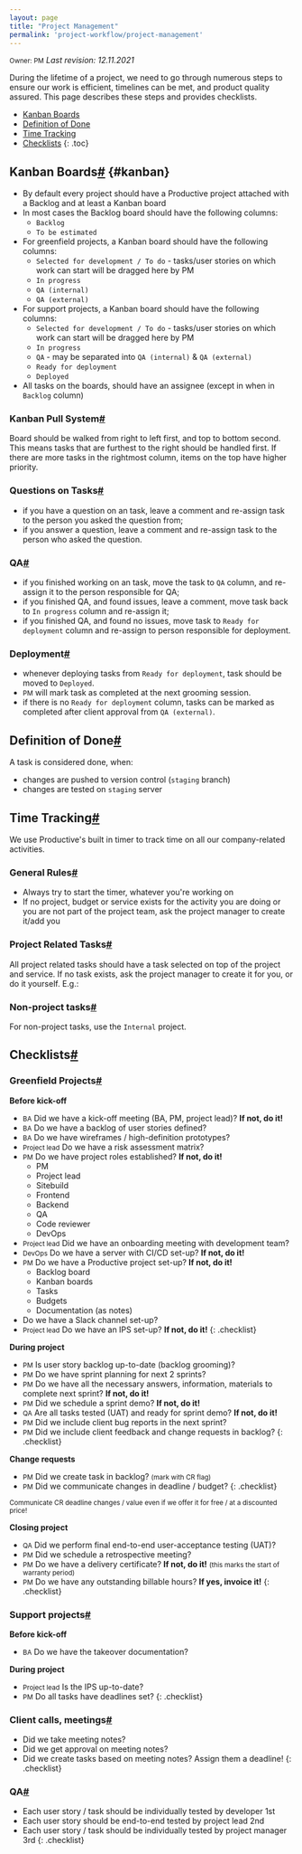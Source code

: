 ```yaml
---
layout: page
title: "Project Management"
permalink: 'project-workflow/project-management'
---
```

<small class="owner">Owner: PM</small> _Last revision: 12.11.2021_

During the lifetime of a project, we need to go through numerous steps to ensure our work is efficient, timelines can be met, and product quality assured. This page describes these steps and provides checklists.

- [Kanban Boards](#kanban)
- [Definition of Done](#definition-of-done)
- [Time Tracking](#time-tracking)
- [Checklists](#checklists)
{: .toc}

## Kanban Boards[#](#kanban) {#kanban}

- By default every project should have a Productive project attached with a Backlog and at least a Kanban board
- In most cases the Backlog board should have the following columns:
    - ```Backlog```
    - ```To be estimated```
- For greenfield projects, a Kanban board should have the following columns:
    - ```Selected for development / To do``` - tasks/user stories on which work can start will be dragged here by PM
    - ```In progress```
    - ```QA (internal)```
    - ```QA (external)```
- For support projects, a Kanban board should have the following columns:
    - ```Selected for development / To do``` - tasks/user stories on which work can start will be dragged here by PM
    - ```In progress```
    - ```QA``` - may be separated into ```QA (internal)``` & ```QA (external)```
    - ```Ready for deployment```
    - ```Deployed```
- All tasks on the boards, should have an assignee (except in when in ```Backlog``` column)

### Kanban Pull System[#](#kanban-pull-system)

Board should be walked from right to left first, and top to bottom second. This means tasks that are furthest to the right should be handled first. If there are more tasks in the rightmost column, items on the top have higher priority.

### Questions on Tasks[#](#kanban-questions)

- if you have a question on an task, leave a comment and re-assign task to the person you asked the question from;
- if you answer a question, leave a comment and re-assign task to the person who asked the question.

### QA[#](#kanban-qa)

- if you finished working on an task, move the task to ```QA``` column, and re-assign it to the person responsible for QA;
- if you finished QA, and found issues, leave a comment, move task back to ```In progress``` column and re-assign it;
- if you finished QA, and found no issues, move task to ```Ready for deployment``` column and re-assign to person responsible for deployment.

### Deployment[#](#kanban-deployment)

- whenever deploying tasks from ```Ready for deployment```, task should be moved to ```Deployed```.
- <small class="owner">PM</small> will mark task as completed at the next grooming session.
- if there is no ```Ready for deployment``` column, tasks can be marked as completed after client approval from ```QA (external)```. 

## Definition of Done[#](#definition-of-done)

A task is considered done, when:
- changes are pushed to version control (```staging``` branch)
- changes are tested on ```staging``` server

## Time Tracking[#](#time-tracking)
We use Productive's built in timer to track time on all our company-related activities.

### General Rules[#](#time-tracking-general-rules)

- Always try to start the timer, whatever you're working on
- If no project, budget or service exists for the activity you are doing or you are not part of the project team, ask the project manager to create it/add you

### Project Related Tasks[#](#time-tracking-project-related-tasks)

All project related tasks should have a task selected on top of the project and service. If no task exists, ask the project manager to create it for you, or do it yourself. E.g.:

### Non-project tasks[#](#time-tracking-non-project-tasks)

For non-project tasks, use the ```Internal``` project.

## Checklists[#](#checklists)

### Greenfield Projects[#](#checklists-greenfield-projects)
**Before kick-off**
- <small class="owner">BA</small> Did we have a kick-off meeting (BA, PM, project lead)? **If not, do it!**
- <small class="owner">BA</small> Do we have a backlog of user stories defined?
- <small class="owner">BA</small> Do we have wireframes / high-definition prototypes?
- <small class="owner">Project lead</small> Do we have a risk assessment matrix?
- <small class="owner">PM</small> Do we have project roles established? **If not, do it!**
    - PM
    - Project lead
    - Sitebuild
    - Frontend
    - Backend
    - QA
    - Code reviewer
    - DevOps
- <small class="owner">Project lead</small> Did we have an onboarding meeting with development team?
- <small class="owner">DevOps</small> Do we have a server with CI/CD set-up? **If not, do it!**
- <small class="owner">PM</small> Do we have a Productive project set-up? **If not, do it!**
    - Backlog board
    - Kanban boards
    - Tasks
    - Budgets
    - Documentation (as notes)
- Do we have a Slack channel set-up?
- <small class="owner">Project lead</small> Do we have an IPS set-up? **If not, do it!**
{: .checklist}

**During project**
- <small class="owner">PM</small> Is user story backlog up-to-date (backlog grooming)?
- <small class="owner">PM</small> Do we have sprint planning for next 2 sprints?
- <small class="owner">PM</small> Do we have all the necessary answers, information, materials to complete next sprint? **If not, do it!**
- <small class="owner">PM</small> Did we schedule a sprint demo? **If not, do it!**
- <small class="owner">QA</small> Are all tasks tested (UAT) and ready for sprint demo? **If not, do it!**
- <small class="owner">PM</small> Did we include client bug reports in the next sprint?
- <small class="owner">PM</small> Did we include client feedback and change requests in backlog?
{: .checklist}

**Change requests**
- <small class="owner">PM</small> Did we create task in backlog? <small>(mark with CR flag)</small>
- <small class="owner">PM</small> Did we communicate changes in deadline / budget? 
{: .checklist}

<small class="note">Communicate CR deadline changes / value even if we offer it for free / at a discounted price!</small>

**Closing project**
- <small class="owner">QA</small> Did we perform final end-to-end user-acceptance testing (UAT)?
- <small class="owner">PM</small> Did we schedule a retrospective meeting?
- <small class="owner">PM</small> Do we have a delivery certificate? **If not, do it!** <small>(this marks the start of warranty period)</small>
- <small class="owner">PM</small> Do we have any outstanding billable hours? **If yes, invoice it!**
{: .checklist}

### Support projects[#](#checklists-support-projects)
**Before kick-off**
- <small class="owner">BA</small> Do we have the takeover documentation?

**During project**
- <small class="owner">Project lead</small> Is the IPS up-to-date?
- <small class="owner">PM</small> Do all tasks have deadlines set?
{: .checklist}

### Client calls, meetings[#](#checklists-meetings)
- Did we take meeting notes?
- Did we get approval on meeting notes?
- Did we create tasks based on meeting notes? Assign them a deadline!
{: .checklist}

### QA[#](#checklists-qa)
- Each user story / task should be individually tested by developer 1st
- Each user story should be end-to-end tested by project lead 2nd
- Each user story / task should be individually tested by project manager 3rd
{: .checklist}